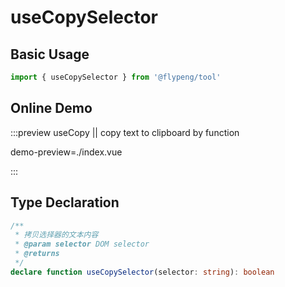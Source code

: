 # useCopySelector

## Basic Usage

```ts
import { useCopySelector } from '@flypeng/tool'
```

## Online Demo

:::preview useCopy || copy text to clipboard by function

demo-preview=./index.vue

:::

## Type Declaration

```ts
/**
 * 拷贝选择器的文本内容
 * @param selector DOM selector
 * @returns
 */
declare function useCopySelector(selector: string): boolean
```

